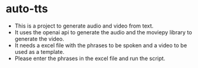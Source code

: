 # auto-tts

- This is a project to generate audio and video from text.
- It uses the openai api to generate the audio and the moviepy library to generate the video.
- It needs a excel file with the phrases to be spoken and a video to be used as a template.
- Please enter the phrases in the excel file and run the script.